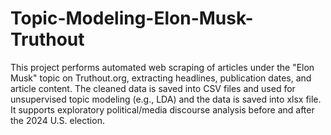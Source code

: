 # Topic-Modeling-Elon-Musk-Truthout
This project performs automated web scraping of articles under the "Elon Musk" topic on Truthout.org, extracting headlines, publication dates, and article content. The cleaned data is saved into CSV files and used for unsupervised topic modeling (e.g., LDA) and the data is saved into xlsx file. It supports exploratory political/media discourse analysis before and after the 2024 U.S. election.
